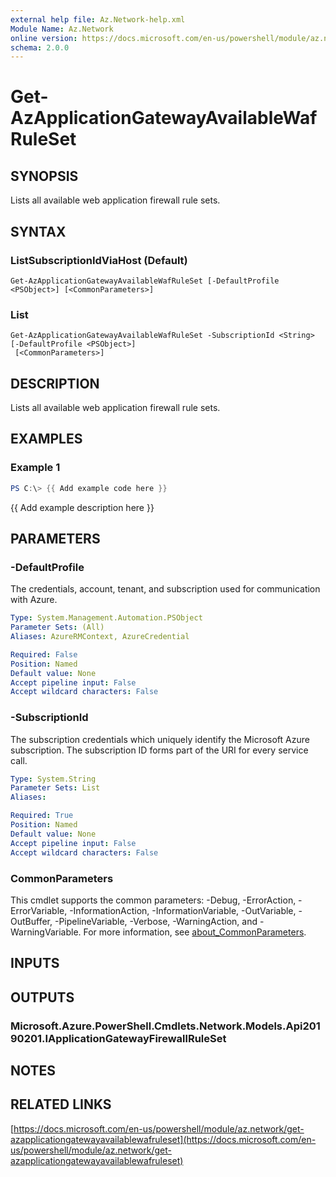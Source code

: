 ```yaml
---
external help file: Az.Network-help.xml
Module Name: Az.Network
online version: https://docs.microsoft.com/en-us/powershell/module/az.network/get-azapplicationgatewayavailablewafruleset
schema: 2.0.0
---
```


# Get-AzApplicationGatewayAvailableWafRuleSet

## SYNOPSIS
Lists all available web application firewall rule sets.

## SYNTAX

### ListSubscriptionIdViaHost (Default)
```
Get-AzApplicationGatewayAvailableWafRuleSet [-DefaultProfile <PSObject>] [<CommonParameters>]
```

### List
```
Get-AzApplicationGatewayAvailableWafRuleSet -SubscriptionId <String> [-DefaultProfile <PSObject>]
 [<CommonParameters>]
```

## DESCRIPTION
Lists all available web application firewall rule sets.

## EXAMPLES

### Example 1
```powershell
PS C:\> {{ Add example code here }}
```

{{ Add example description here }}

## PARAMETERS

### -DefaultProfile
The credentials, account, tenant, and subscription used for communication with Azure.

```yaml
Type: System.Management.Automation.PSObject
Parameter Sets: (All)
Aliases: AzureRMContext, AzureCredential

Required: False
Position: Named
Default value: None
Accept pipeline input: False
Accept wildcard characters: False
```

### -SubscriptionId
The subscription credentials which uniquely identify the Microsoft Azure subscription.
The subscription ID forms part of the URI for every service call.

```yaml
Type: System.String
Parameter Sets: List
Aliases:

Required: True
Position: Named
Default value: None
Accept pipeline input: False
Accept wildcard characters: False
```

### CommonParameters
This cmdlet supports the common parameters: -Debug, -ErrorAction, -ErrorVariable, -InformationAction, -InformationVariable, -OutVariable, -OutBuffer, -PipelineVariable, -Verbose, -WarningAction, and -WarningVariable. For more information, see [about_CommonParameters](http://go.microsoft.com/fwlink/?LinkID=113216).

## INPUTS

## OUTPUTS

### Microsoft.Azure.PowerShell.Cmdlets.Network.Models.Api20190201.IApplicationGatewayFirewallRuleSet
## NOTES

## RELATED LINKS

[https://docs.microsoft.com/en-us/powershell/module/az.network/get-azapplicationgatewayavailablewafruleset](https://docs.microsoft.com/en-us/powershell/module/az.network/get-azapplicationgatewayavailablewafruleset)

